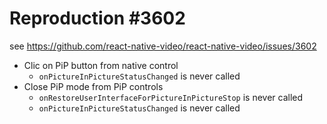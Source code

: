 # Reproduction #3602

see https://github.com/react-native-video/react-native-video/issues/3602

- Clic on PiP button from native control
  - `onPictureInPictureStatusChanged` is never called
- Close PiP mode from PiP controls
  - `onRestoreUserInterfaceForPictureInPictureStop` is never called
  - `onPictureInPictureStatusChanged` is never called
